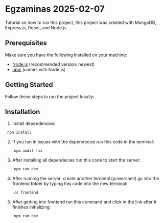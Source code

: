 # Egzaminas 2025-02-07

Tutorial on how to run this project, this project was created with MongoDB, Express.js, React, and Node.js.

## Prerequisites

Make sure you have the following installed on your machine:
- [Node.js](https://nodejs.org/) (recommended version: newest)
- [npm](https://www.npmjs.com/get-npm) (comes with Node.js)

## Getting Started

Follow these steps to run the project locally:

## Installation
1. Install dependencies:
```bash
 npm install
 ```
2. If you run in issues with the dependecies run this code in the terminal:

```bash
    npm audit fix
```

3.  After installing all dependecies run this code to start the server:

```bash
    npm run dev
```
4. After running the server, create another terminal (powershell) go into the frontend folder by typing this code into the new terminal:
```bash
    cd frontend
```
5. After getting into frontend run this command and click in the link after it finishes initializing:
```bash
    npm run dev
```
